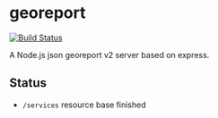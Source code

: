 georeport
=========

[![Build Status](https://secure.travis-ci.org/stetro/georeport.png)](https://travis-ci.org/stetro/georeport.png)

A Node.js json georeport v2 server based on express.

Status
------

* `/services` resource base finished